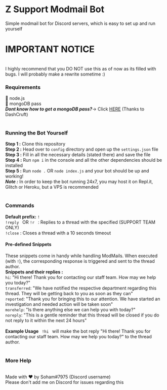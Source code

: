 # Z Support Modmail Bot
Simple modmail bot for Discord servers, which is easy to set up and run yourself
 <h1> IMPORTANT NOTICE </h1> 
 <br>
 I highly recommend that you DO NOT use this as of now as its filled with bugs. I will probably make a rewrite sometime :)
 <br>
<h3>Requirements</h3>
💠 node.js
<br>
💠 mongoDB pass
<br>
<I><B>Dont know how to get a mongoDB pass?</B></I>-> Click <a href="https://www.youtube.com/watch?v=4X2qsZudLNY">HERE</a> (Thanks to DashCruft)
<br>
<br>
<h3> Running the Bot Yourself</h3>
<b>Step 1 :</b> Clone this repository
<br>
<b>Step 2 :</b> Head over to <code>config</code> directory and open up the <code>settings.json</code> file
<br>
<b>Step 3 :</b> Fill in all the necessary details (stated there) and save the file
<br>
<b>Step 4 :</b> Run <code>npm i</code> in the console and all the other dependencies should be installed
<br>
<b>Step 5 :</b> Run <code>node .</code> OR <code>node index.js</code> and your bot should be up and working!
<br>
<b><i>Note :</b></i> In order to keep the bot running 24x7, you may host it on Repl.it, Glitch or Heroku, but a VPS is recommended
<br>
<br>
<h3> Commands </h3>
<b>Default prefix:</b> <code>!</code>
<br>
<code>!reply <reply></code> OR <code>!r <reply></code> : Replies to a thread with the specified (SUPPORT TEAM ONLY)
<br>
<code>!close</code> : Closes a thread with a 10 seconds timeout
<br>
<h4>Pre-defined Snippets</h4>
These snippets come in handy while handling ModMails. When executed (with <code>!<snippet name</code></code>), the corresponding response is triggered and sent to the thread author.
<br>
<b> Snippets and their replies : </b>
<br>
<code>hi</code>: "Hi there! Thank you for contacting our staff team. How may we help you today?"
<br>
<code>transferred</code>: "We have notified the respective department regarding this thread. They will be getting back to you as soon as they can"
<br>
<code>reported</code>: "Thank you for bringing this to our attention. We have started an investigation and needed action will be taken soon"
<br>
<code>morehelp</code>: "Is there anything else we can help you with today?"
<br>
<code>noreply</code>: "This is a gentle reminder that this thread will be closed if you do not reply to it within the next 24 hours"
<br>
<br>
<b> Example Usage </b>
<code> !hi </code> will make the bot reply "Hi there! Thank you for contacting our staff team. How may we help you today?" to the thread author.
<br>
<br>
<h3>More Help</h3>
<br>
Made with ♥️ by Soham#7975 (Discord username)
<br>
Please don't add me on Discord for issues regarding this
